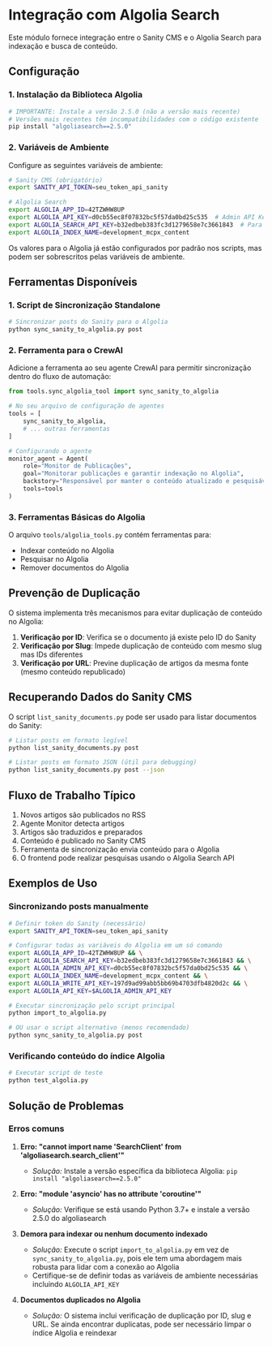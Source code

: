 # Integração com Algolia Search

Este módulo fornece integração entre o Sanity CMS e o Algolia Search para indexação e busca de conteúdo.

## Configuração

### 1. Instalação da Biblioteca Algolia

```bash
# IMPORTANTE: Instale a versão 2.5.0 (não a versão mais recente)
# Versões mais recentes têm incompatibilidades com o código existente
pip install "algoliasearch==2.5.0"
```

### 2. Variáveis de Ambiente

Configure as seguintes variáveis de ambiente:

```bash
# Sanity CMS (obrigatório)
export SANITY_API_TOKEN=seu_token_api_sanity

# Algolia Search
export ALGOLIA_APP_ID=42TZWHW8UP
export ALGOLIA_API_KEY=d0cb55ec8f07832bc5f57da0bd25c535  # Admin API Key para indexação
export ALGOLIA_SEARCH_API_KEY=b32edbeb383fc3d1279658e7c3661843  # Para consultas de pesquisa (frontend)
export ALGOLIA_INDEX_NAME=development_mcpx_content
```

Os valores para o Algolia já estão configurados por padrão nos scripts, mas podem ser sobrescritos pelas variáveis de ambiente.

## Ferramentas Disponíveis

### 1. Script de Sincronização Standalone

```bash
# Sincronizar posts do Sanity para o Algolia
python sync_sanity_to_algolia.py post
```

### 2. Ferramenta para o CrewAI

Adicione a ferramenta ao seu agente CrewAI para permitir sincronização dentro do fluxo de automação:

```python
from tools.sync_algolia_tool import sync_sanity_to_algolia

# No seu arquivo de configuração de agentes
tools = [
    sync_sanity_to_algolia,
    # ... outras ferramentas
]

# Configurando o agente
monitor_agent = Agent(
    role="Monitor de Publicações",
    goal="Monitorar publicações e garantir indexação no Algolia",
    backstory="Responsável por manter o conteúdo atualizado e pesquisável",
    tools=tools
)
```

### 3. Ferramentas Básicas do Algolia

O arquivo `tools/algolia_tools.py` contém ferramentas para:

- Indexar conteúdo no Algolia
- Pesquisar no Algolia
- Remover documentos do Algolia

## Prevenção de Duplicação

O sistema implementa três mecanismos para evitar duplicação de conteúdo no Algolia:

1. **Verificação por ID**: Verifica se o documento já existe pelo ID do Sanity
2. **Verificação por Slug**: Impede duplicação de conteúdo com mesmo slug mas IDs diferentes
3. **Verificação por URL**: Previne duplicação de artigos da mesma fonte (mesmo conteúdo republicado)

## Recuperando Dados do Sanity CMS

O script `list_sanity_documents.py` pode ser usado para listar documentos do Sanity:

```bash
# Listar posts em formato legível
python list_sanity_documents.py post

# Listar posts em formato JSON (útil para debugging)
python list_sanity_documents.py post --json
```

## Fluxo de Trabalho Típico

1. Novos artigos são publicados no RSS
2. Agente Monitor detecta artigos
3. Artigos são traduzidos e preparados
4. Conteúdo é publicado no Sanity CMS
5. Ferramenta de sincronização envia conteúdo para o Algolia
6. O frontend pode realizar pesquisas usando o Algolia Search API

## Exemplos de Uso

### Sincronizando posts manualmente

```bash
# Definir token do Sanity (necessário)
export SANITY_API_TOKEN=seu_token_api_sanity

# Configurar todas as variáveis do Algolia em um só comando
export ALGOLIA_APP_ID=42TZWHW8UP && \
export ALGOLIA_SEARCH_API_KEY=b32edbeb383fc3d1279658e7c3661843 && \
export ALGOLIA_ADMIN_API_KEY=d0cb55ec8f07832bc5f57da0bd25c535 && \
export ALGOLIA_INDEX_NAME=development_mcpx_content && \
export ALGOLIA_WRITE_API_KEY=197d9ad99abb5bb69b4703dfb4820d2c && \
export ALGOLIA_API_KEY=$ALGOLIA_ADMIN_API_KEY

# Executar sincronização pelo script principal
python import_to_algolia.py

# OU usar o script alternativo (menos recomendado)
python sync_sanity_to_algolia.py post
```

### Verificando conteúdo do índice Algolia

```bash
# Executar script de teste
python test_algolia.py
```

## Solução de Problemas

### Erros comuns

1. **Erro: "cannot import name 'SearchClient' from 'algoliasearch.search_client'"**
   - *Solução:* Instale a versão específica da biblioteca Algolia: `pip install "algoliasearch==2.5.0"`

2. **Erro: "module 'asyncio' has no attribute 'coroutine'"**
   - *Solução:* Verifique se está usando Python 3.7+ e instale a versão 2.5.0 do algoliasearch

3. **Demora para indexar ou nenhum documento indexado**
   - *Solução:* Execute o script `import_to_algolia.py` em vez de `sync_sanity_to_algolia.py`, pois ele tem uma abordagem mais robusta para lidar com a conexão ao Algolia
   - Certifique-se de definir todas as variáveis de ambiente necessárias incluindo `ALGOLIA_API_KEY`

4. **Documentos duplicados no Algolia**
   - *Solução:* O sistema inclui verificação de duplicação por ID, slug e URL. Se ainda encontrar duplicatas, pode ser necessário limpar o índice Algolia e reindexar